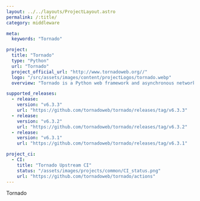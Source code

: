 ```yaml
---
layout: ../../layouts/ProjectLayout.astro
permalink: /:title/
category: middleware

meta:
  keywords: "Tornado"

project:
  title: "Tornado"
  type: "Python"
  url: "Tornado"
  project_official_url: "http://www.tornadoweb.org//"
  logo: "/src/assets/images/content/projectLogos/tornado.webp"
  overview: "Tornado is a Python web framework and asynchronous networking library, originally developed at FriendFeed. By using non-blocking network I/O, Tornado can scale to tens of thousands of open connections, making it ideal for long polling, WebSockets, and other applications that require a long-lived connection to each user."

supported_releases:
  - release:
    version: "v6.3.3"
    url: "https://github.com/tornadoweb/tornado/releases/tag/v6.3.3"
  - release:
    version: "v6.3.2"
    url: "https://github.com/tornadoweb/tornado/releases/tag/v6.3.2"
  - release:
    version: "v6.3.1"
    url: "https://github.com/tornadoweb/tornado/releases/tag/v6.3.1"

project_ci:
  - CI:
    title: "Tornado Upstream CI"
    status: "/assets/images/projects/common/CI_status.png"
    url: "https://github.com/tornadoweb/tornado/actions"
---
```


<p>Tornado</p>
